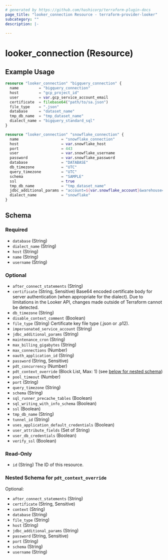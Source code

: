 ```yaml
---
# generated by https://github.com/hashicorp/terraform-plugin-docs
page_title: "looker_connection Resource - terraform-provider-looker"
subcategory: ""
description: |-
  
---
```


# looker_connection (Resource)



## Example Usage

```terraform
resource "looker_connection" "bigquery_connection" {
  name         = "bigquery_connection"
  host         = "gcp_project_id"
  user         = var.gcp_service_account_email
  certificate  = filebase64("path/to/sa.json")
  file_type    = ".json"
  database     = "dataset_name"
  tmp_db_name  = "tmp_dataset_name"
  dialect_name = "bigquery_standard_sql"
}

resource "looker_connection" "snowflake_connection" {
  name                   = "snowflake_connection"
  host                   = var.snowflake_host
  port                   = 443
  user                   = var.snowflake_username
  password               = var.snowflake_password
  database               = "DATABASE"
  db_timezone            = "UTC"
  query_timezone         = "UTC"
  schema                 = "SAMPLE"
  ssl                    = true
  tmp_db_name            = "tmp_dataset_name"
  jdbc_additional_params = "account=${var.snowflake_account}&warehouse=WHARE_HOUSE"
  dialect_name           = "snowflake"
}
```

<!-- schema generated by tfplugindocs -->
## Schema

### Required

- `database` (String)
- `dialect_name` (String)
- `host` (String)
- `name` (String)
- `username` (String)

### Optional

- `after_connect_statements` (String)
- `certificate` (String, Sensitive) Base64 encoded certificate body for server authentication (when appropriate for the dialect). Due to limitations in the Looker API, changes made outside of Terraform cannot be detected.
- `db_timezone` (String)
- `disable_context_comment` (Boolean)
- `file_type` (String) Certificate key file type (.json or .p12).
- `impersonated_service_account` (String)
- `jdbc_additional_params` (String)
- `maintenance_cron` (String)
- `max_billing_gigabytes` (String)
- `max_connections` (Number)
- `oauth_application_id` (String)
- `password` (String, Sensitive)
- `pdt_concurrency` (Number)
- `pdt_context_override` (Block List, Max: 1) (see [below for nested schema](#nestedblock--pdt_context_override))
- `pool_timeout` (Number)
- `port` (String)
- `query_timezone` (String)
- `schema` (String)
- `sql_runner_precache_tables` (Boolean)
- `sql_writing_with_info_schema` (Boolean)
- `ssl` (Boolean)
- `tmp_db_name` (String)
- `tunnel_id` (String)
- `uses_application_default_credentials` (Boolean)
- `user_attribute_fields` (Set of String)
- `user_db_credentials` (Boolean)
- `verify_ssl` (Boolean)

### Read-Only

- `id` (String) The ID of this resource.

<a id="nestedblock--pdt_context_override"></a>
### Nested Schema for `pdt_context_override`

Optional:

- `after_connect_statements` (String)
- `certificate` (String, Sensitive)
- `context` (String)
- `database` (String)
- `file_type` (String)
- `host` (String)
- `jdbc_additional_params` (String)
- `password` (String, Sensitive)
- `port` (String)
- `schema` (String)
- `username` (String)
